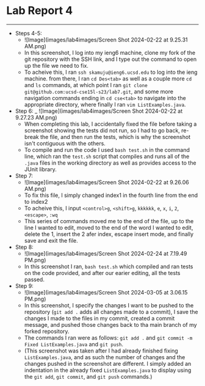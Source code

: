 # Lab Report 4
---
* Steps 4-5:
  - ![Image](images/lab4images/Screen Shot 2024-02-22 at 9.25.31 AM.png)
  - In this screenshot, I log into my ieng6 machine, clone my fork of the git repository with the SSH link, and I type out the command to open up the file we need to fix.
  - To acheive this, I ran `ssh skamuju@ieng6.ucsd.edu` to log into the ieng machine. from there, I ran `cd Des<tab>` as well as a couple more `cd` and `ls` commands, at which point I ran `git clone git@github.com:ucsd-cse15l-s23/lab7.git`, and some more navigation commands ending in `cd cse<tab>` to navigate into the appropriate directory, where finally I ran `vim ListExamples.java`.
* Step 6:
  _ ![Image](images/lab4images/Screen Shot 2024-02-22 at 9.27.23 AM.png)
  - When completing this lab, I accidentally fixed the file before taking a screenshot showing the tests did not run, so I had to go back, re-break the file, and then run the tests, which is why the screenshot isn't contiguous with the others.
  - To compile and run the code I used `bash test.sh` in the command line, which ran the `test.sh` script that compiles and runs all of the `.java` files in the working directory as well as provides access to the JUnit library.
* Step 7:
  - ![Image](images/lab4images/Screen Shot 2024-02-22 at 9.26.06 AM.png)
  - To fix this file, I simply changed index1 in the fourth line from the end to index2
  - To acheive this, I input `<control>g`, `<shift>g`, `kkkkkk`, `e`, `x`, `i`, `2`, `<escape>`, `:wq`
  - This series of commands moved me to the end of the file, up to the line I wanted to edit, moved to the end of the word I wanted to edit, delete the 1, insert the 2 afer index, escape insert mode, and finally save and exit the file.
* Step 8:
  - ![Image](images/lab4images/Screen Shot 2024-02-24 at 7.19.49 PM.png)
  - In this screenshot I ran, `bash test.sh` which compiled and ran tests on the code provided, and after our earier editing, all the tests passed.
* Step 9:
  - ![Image](images/lab4images/Screen Shot 2024-03-05 at 3.06.15 PM.png)
  - In this screenshot, I specify the changes I want to be pushed to the repository (`git add .` adds all changes made to a commit), I save the changes I made to the files in my commit, created a commit message, and pushed those changes back to tha main branch of my forked repository.
  - The commands I ran were as follows: `git add .` and `git commit -m Fixed ListExamples.java` and `git push`.
  - (This screenshot was taken after I had already finished fixing `ListExamples.java`, and as such the number of changes and the changes pushed in the screenshot are different. I simply added an indentation in the already fixed `ListExamples.java` to display using the `git add`, `git commit`, and `git push` commands.)
